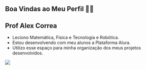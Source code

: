 ## Boa Vindas ao Meu Perfil 👨‍🏫


## Prof Alex Correa

- Leciono Matemática, Fisica e Tecnologia e Robótica.
- Estou desenvolvendo com meu alunos a Plataforma Alura.
- Utilizo esse espaço para minha organização dos meus projetos desenvolvidos.


![](https://media1.tenor.com/m/CD0Uav1XwdYAAAAd/twitter-blue-checkmark-twitter-checkmark.gif)

